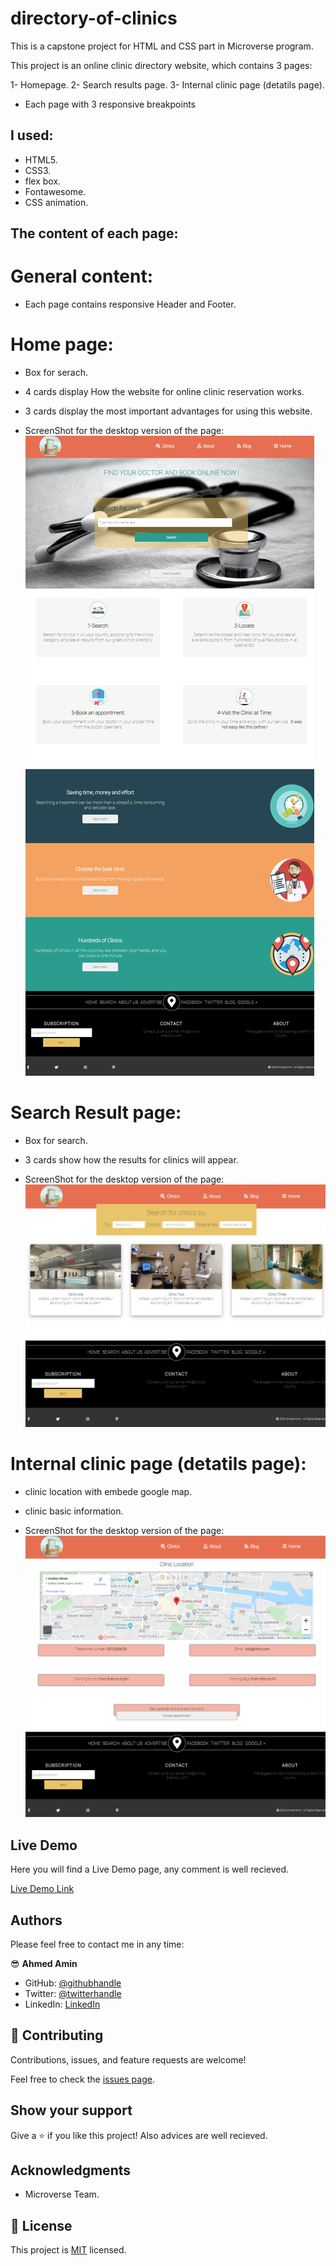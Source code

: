 # directory-of-clinics

This is a capstone project for HTML and CSS part in Microverse program.

This project is an online clinic directory website, which contains 3 pages:

1- Homepage.
2- Search results page.
3- Internal clinic page (detatils page).

- Each page with 3 responsive breakpoints

## I used:

- HTML5.
- CSS3.
- flex box.
- Fontawesome.
- CSS animation.

## The content of each page:

# General content:

- Each page contains responsive Header and Footer.

# Home page:

- Box for serach.
- 4 cards display How the website for online clinic reservation works.
- 3 cards display the most important advantages for using this website.

- ScreenShot for the desktop version of the page:
  ![screenshot](./images/desktop-homepage-screen.png)

# Search Result page:

- Box for search.
- 3 cards show how the results for clinics will appear.

- ScreenShot for the desktop version of the page:
  ![screenshot](./images/desktop-searchresult-screen.png)

# Internal clinic page (detatils page):

- clinic location with embede google map.
- clinic basic information.

- ScreenShot for the desktop version of the page:
  ![screenshot](./images/desktop-clinicdetail-screen.png)

## Live Demo

Here you will find a Live Demo page, any comment is well recieved.

[Live Demo Link](https://raw.githack.com/AhmedAmin90/directory-of-clinics/project/index.html)

## Authors

Please feel free to contact me in any time:

😎 **Ahmed Amin**

- GitHub: [@githubhandle](https://github.com/AhmedAmin90)
- Twitter: [@twitterhandle](https://twitter.com/AhmedAmin12383)
- LinkedIn: [LinkedIn](https://www.linkedin.com/in/ahmed-amin-quality/)

## 🤝 Contributing

Contributions, issues, and feature requests are welcome!

Feel free to check the [issues page](https://github.com/AhmedAmin90/directory-of-clinics/issues).

## Show your support

Give a ⭐️ if you like this project!
Also advices are well recieved.

## Acknowledgments

- Microverse Team.

## 📝 License

This project is [MIT](LICENSE.md) licensed.
